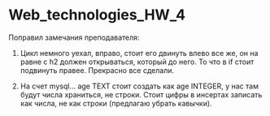 # Web_technologies_HW_4
Поправил замечания преподавателя:

1. Цикл немного уехал, вправо, стоит его двинуть влево все же, он на равне с h2 должен открываться, который до него.
То что в if стоит подвинуть правее.
Прекрасно все сделали.

2. На счет mysql...
age TEXT стоит создать как age INTEGER, у нас там будут числа храниться, не строки.
Стоит цифры в инсертах записать как числа, не как строки (предлагаю убрать кавычки).
